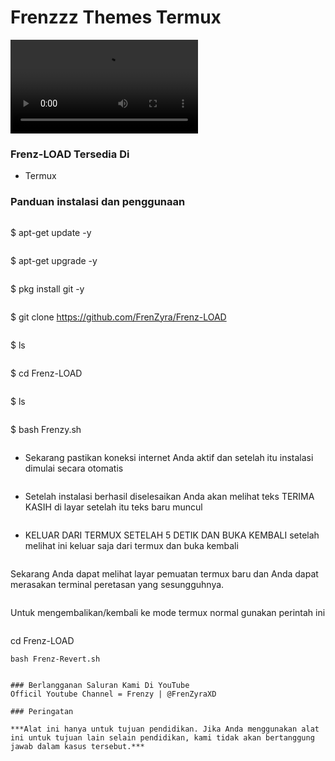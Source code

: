 # Frenzzz Themes Termux
![](VID_20231231_192754_682.mp4)


### Frenz-LOAD Tersedia Di

* Termux

### Panduan instalasi dan penggunaan
```
```
$ apt-get update -y
```
```
$ apt-get upgrade -y
```
```
$ pkg install git -y
```
```
$ git clone https://github.com/FrenZyra/Frenz-LOAD
```
```
$ ls
```
```
$ cd Frenz-LOAD
```
```
$ ls
```
```
$ bash Frenzy.sh
```
```
* Sekarang pastikan koneksi internet Anda aktif dan setelah itu instalasi dimulai secara otomatis
```
```
* Setelah instalasi berhasil diselesaikan Anda akan melihat teks TERIMA KASIH di layar setelah itu teks baru muncul 
```
```
* KELUAR DARI TERMUX SETELAH 5 DETIK DAN BUKA KEMBALI setelah melihat ini keluar saja dari termux dan buka kembali 
```
```
Sekarang Anda dapat melihat layar pemuatan termux baru dan Anda dapat merasakan terminal peretasan yang sesungguhnya. 
```
```
Untuk mengembalikan/kembali ke mode termux normal gunakan perintah ini
```
```
cd Frenz-LOAD
```
bash Frenz-Revert.sh
```
```

### Berlangganan Saluran Kami Di YouTube
Officil Youtube Channel = Frenzy | @FrenZyraXD
     
### Peringatan 

***Alat ini hanya untuk tujuan pendidikan. Jika Anda menggunakan alat ini untuk tujuan lain selain pendidikan, kami tidak akan bertanggung jawab dalam kasus tersebut.***
